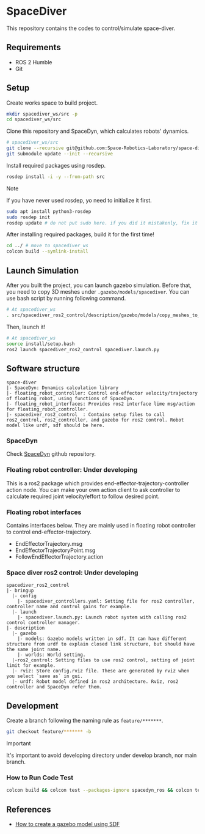 # SpaceDiver

This repository contains the codes to control/simulate space-diver.

## Requirements

- ROS 2 Humble
- Git

## Setup

Create works space to build project.

```bash
mkdir spacediver_ws/src -p
cd spacediver_ws/src
```

Clone this repository and SpaceDyn, which calculates robots' dynamics.

```bash
# spacediver_ws/src
git clone --recursive git@github.com:Space-Robotics-Laboratory/space-diver.git
git submodule update --init --recursive
```

Install required packages using rosdep.

```bash
rosdep install -i -y --from-path src
```

> [!NOTE]
> If you have never used rosdep, yo need to initialize it first.
>
>```bash
>sudo apt install python3-rosdep
>sudo rosdep init
>rosdep update # do not put sudo here. if you did it mistakenly, fix it by "sudo rosdep fix-permissions"
>```

After installing required packages, build it for the first time!

```bash
cd ../ # move to spacediver_ws
colcon build --symlink-install
```

## Launch Simulation

After you built the project, you can launch gazebo simulation. Before that, you need to copy 3D meshes under `.gazebo/models/spacediver`. You can use bash script by running following command.

```bash
# At spacediver_ws
. src/spacediver_ros2_control/description/gazebo/models/copy_meshes_to_gazebo.sh
```

Then, launch it!

```bash
# At spacediver_ws
source install/setup.bash
ros2 launch spacediver_ros2_control spacediver.launch.py
```

## Software structure

```tree
space-diver
|- SpaceDyn: Dynamics calculation library
|- floating_robot_controller: Control end-effector velocity/trajectory of floating robot, using functions of SpaceDyn.
|- floating_robot_interfaces: Provides ros2 interface lime msg/action for floating_robot_controller.
|- spacediver_ros2_control  : Contains setup files to call ros2_control, ros2_controller, and gazebo for ros2 control. Robot model like urdf, sdf should be here.
```

### SpaceDyn

Check [SpaceDyn](https://github.com/Space-Robotics-Laboratory/SpaceDyn/tree/70218d7466ca99a1ba7cd742ab3eb57c7a39dce3) github repository.

### Floating robot controller: Under developing

This is a ros2 package which provides end-effector-trajectory-controller action node. You can make your own action client to ask controller to calculate required joint velocity/effort to follow desired point.

### Floating robot interfaces

Contains interfaces below. They are mainly used in floating robot controller to control end-effector-trajectory.

- EndEffectorTrajectory.msg
- EndEffectorTrajectoryPoint.msg
- FollowEndEffectorTrajectory.action

### Space diver ros2 control: Under developing

```tree
spacediver_ros2_control
|- bringup
  |- config
    |- spacediver_controllers.yaml: Setting file for ros2 controller, controller name and control gains for example.
  |- launch
    |- spacediver.launch.py: Launch robot system with calling ros2 control controller manager.
|- description
  |- gazebo
    |- models: Gazebo models written in sdf. It can have different structure from urdf to explain closed link structure, but should have the same joint name.
    |- worlds: World setting.
  |-ros2_control: Setting files to use ros2 control, setting of joint limit for example.
  |- rviz: Store config.rviz file. These are generated by rviz when you select `save as` in gui.
  |- urdf: Robot model defined in ros2 architecture. Rviz, ros2 controller and SpaceDyn refer them.
```

## Development

Create a branch following the naming rule as `feature/*******`.

```bash
git checkout feature/******* -b
```

> [!IMPORTANT]
> It's important to avoid developing directory under develop branch, nor main branch.

### How to Run Code Test

```bash
colcon build && colcon test --packages-ignore spacedyn_ros && colcon test-result --verbose
```

## References

- [How to create a gazebo model using SDF](https://www.theconstruct.ai/gazebo-5-minutes-004-create-gazebo-model-using-sdf/)
